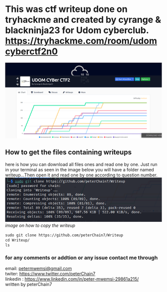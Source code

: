 # This was ctf writeup done on tryhackme and created by cyrange & blackninja23 for Udom cyberclub. https://tryhackme.com/room/udomcyberctf2n0
    
 ![](images/interface.png)
 
 ## How to get the files containing writeups
 here is how you can download all files ones and read one by one. Just run in your terminal as seen in the image below  you will have a folder named writeup...Then open it and read one by one according to question number.
    ![](images/image.png) <br> *image on how to copy the writeup*
    
    sudo git clone https://github.com/peterChain7/Writeup
    cd Writeup/
    ls
    
  ### for any comments or addtion or any issue contact me through
  
  email: petermwemsi@gmail.com <br>
  twiter: https://www.twitter.com/peterChain7 <br>
  linkedin : https://www.linkedin.com/in/peter-mwemsi-29861a215/ <br>
         written by peterChain7

